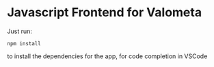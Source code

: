 # Javascript Frontend for Valometa

Just run:

`npm install`

to install the dependencies for the app, for code completion in VSCode
